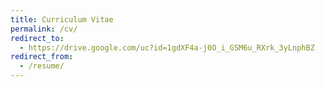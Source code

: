 ```yaml
---
title: Curriculum Vitae
permalink: /cv/
redirect_to:
  - https://drive.google.com/uc?id=1gdXF4a-j0O_i_GSM6u_RXrk_3yLnphBZ
redirect_from:
  - /resume/
---
```

